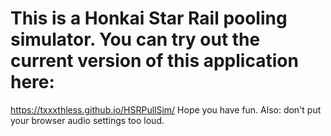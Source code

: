 # This is a Honkai Star Rail pooling simulator. You can try out the current version of this application here:
https://txxxthless.github.io/HSRPullSim/
Hope you have fun. Also: don't put your browser audio settings too loud.
